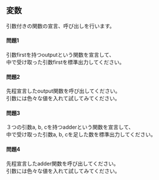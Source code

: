 ## 変数

引数付きの関数の宣言、呼び出しを行います。


#### 問題1
引数firstを持つoutputという関数を宣言して、  
中で受け取った引数firstを標準出力してください。  

#### 問題2
先程宣言したoutput関数を呼び出してください。  
引数には色々な値を入れて試してみてください。

#### 問題3
３つの引数a, b, cを持つadderという関数を宣言して、  
中で受け取った引数a, b, cを足した数を標準出力してください。  

#### 問題4
先程宣言したadder関数を呼び出してください。  
引数には色々な値を入れて試してみてください。


